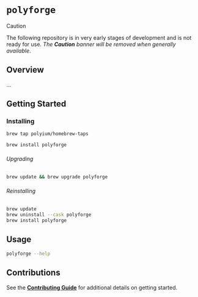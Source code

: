 # `polyforge`

> [!CAUTION]
> The following repository is in very early stages of development and is not ready for use. *The **Caution** banner will be removed when generally available*.

## Overview

...

## Getting Started

### Installing

```bash
brew tap polyium/homebrew-taps

brew install polyforge
```

###### Upgrading

```bash
brew update && brew upgrade polyforge
```

###### Reinstalling

```bash
brew update
brew uninstall --cask polyforge
brew install polyforge
```

## Usage

```bash
polyforge --help
```

## Contributions

See the [**Contributing Guide**](./CONTRIBUTING.md) for additional details on getting started.
